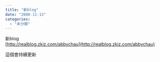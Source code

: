 ```yaml
---
title: "新blog"
date: "2008-11-13"
categories: 
  - "未分類"
---
```


新blog  
[http://realblog.zkiz.com/abbychau](http://realblog.zkiz.com/abbychau)  
  
這個會持續更新

